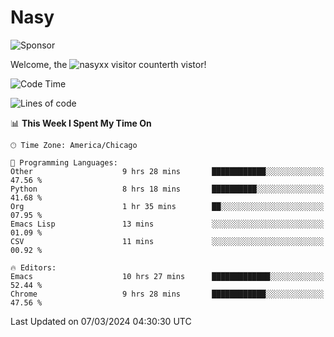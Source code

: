 # Nasy

<!--
<p align="center">
<img height="200" src="https://github-readme-stats.vercel.app/api?username=nasyxx&count_private=true&show_icons=true&theme=dracula&include_all_commits=true"/>
<img height="200" src="https://github-readme-stats.vercel.app/api/top-langs/?username=nasyxx&theme=dracula&hide=html,jupyter+notebook&count_private=true&show_icons=true"/>
</p>

  
----------------
-->

![Sponsor](https://img.shields.io/static/v1.svg?label=Sponsor&message=%E2%9D%A4&logo=GitHub&style=flat&color=pink)
 
Welcome, the ![nasyxx visitor counter](https://count.getloli.com/get/@nasyxx?theme=rule34)th vistor!
 
<!--START_SECTION:waka-->
![Code Time](http://img.shields.io/badge/Code%20Time-4%2C343%20hrs%2024%20mins-blue)

![Lines of code](https://img.shields.io/badge/From%20Hello%20World%20I%27ve%20Written-6.3%20million%20lines%20of%20code-blue)

📊 **This Week I Spent My Time On** 

```text
🕑︎ Time Zone: America/Chicago

💬 Programming Languages: 
Other                    9 hrs 28 mins       ████████████░░░░░░░░░░░░░   47.56 % 
Python                   8 hrs 18 mins       ██████████░░░░░░░░░░░░░░░   41.68 % 
Org                      1 hr 35 mins        ██░░░░░░░░░░░░░░░░░░░░░░░   07.95 % 
Emacs Lisp               13 mins             ░░░░░░░░░░░░░░░░░░░░░░░░░   01.09 % 
CSV                      11 mins             ░░░░░░░░░░░░░░░░░░░░░░░░░   00.92 % 

🔥 Editors: 
Emacs                    10 hrs 27 mins      █████████████░░░░░░░░░░░░   52.44 % 
Chrome                   9 hrs 28 mins       ████████████░░░░░░░░░░░░░   47.56 % 
```


 Last Updated on 07/03/2024 04:30:30 UTC
<!--END_SECTION:waka-->

<!-- ![visitors](https://visitor-badge.laobi.icu/badge?page_id=nasyxx.nasyxx) -->
